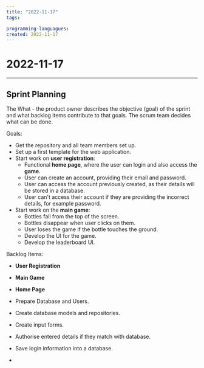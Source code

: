 ```yaml
---
title: "2022-11-17"
tags:

programming-languagues:
created: 2022-11-17
---
```

# 2022-11-17
---
## Sprint Planning
The What - the product owner describes the objective (goal) of the sprint and what backlog items contribute to that goals. The scrum team decides what can be done.

Goals:
- Get the repository and all team members set up.
- Set up a first template for the web application.
- Start work on **user registration**:
    - Functional **home page**, where the user can login and also access the **game**.
    - User can create an account, providing their email and password.
    - User can access the account previously created, as their details will be stored in a database.
    - User can't access their account if they are providing the incorrect details, for example password.
- Start work on the **main game**:
    - Bottles fall from the top of the screen.
    - Bottles disappear when user clicks on them.
    - User loses the game if the bottle touches the ground.
    - Develop the UI for the game.
    - Develop the leaderboard UI.

Backlog Items:
- **User Registration**
- **Main Game**
- **Home Page**

- Prepare Database and Users.
- Create database models and repositories.
- Create input forms.
- Authorise entered details if they match with database.
- Save login information into a database.
- 